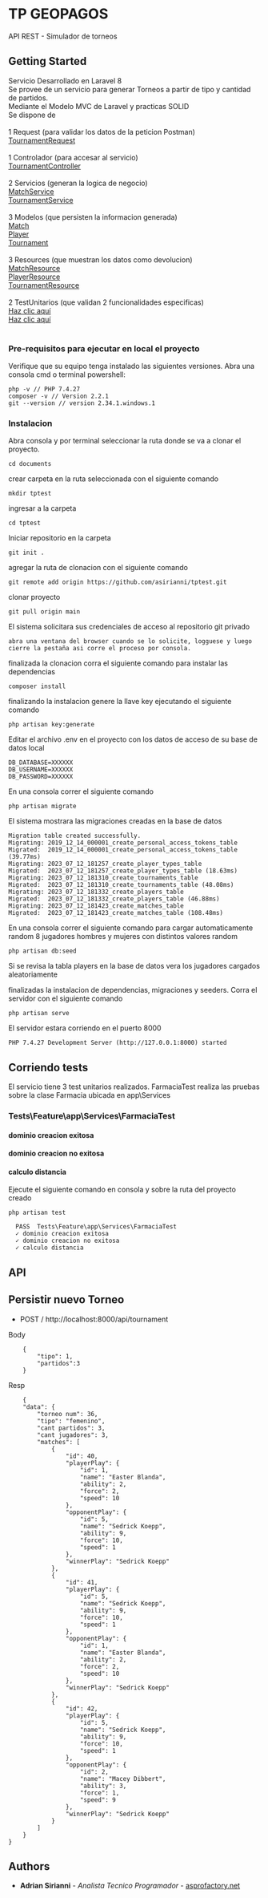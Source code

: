 # TP GEOPAGOS
API REST - Simulador de torneos


## Getting Started

Servicio Desarrollado en Laravel 8<br>
Se provee de un servicio para generar Torneos a partir de tipo y cantidad de partidos.<br>
Mediante el Modelo MVC de Laravel y practicas SOLID<br>
Se dispone de<br><br>
1 Request (para validar los datos de la peticion Postman)<br>
[TournamentRequest](https://github.com/asirianni/tptest/blob/main/app/Http/Requests/TournamentRequest.php)<br><br>
1 Controlador (para accesar al servicio)<br>
[TournamentController](https://github.com/asirianni/tptest/blob/main/app/Http/Controllers/TournamentController.php)<br><br>
2 Servicios (generan la logica de negocio)<br>
[MatchService](https://github.com/asirianni/tptest/blob/main/app/Services/MatchService.php)<br>
[TournamentService](https://github.com/asirianni/tptest/blob/main/app/Services/TournamentService.php)<br><br>
3 Modelos (que persisten la informacion generada)<br>
[Match](https://github.com/asirianni/tptest/blob/main/app/Models/Match.php)<br>
[Player](https://github.com/asirianni/tptest/blob/main/app/Models/Player.php)<br>
[Tournament](https://github.com/asirianni/tptest/blob/main/app/Models/Tournament.php)<br><br>
3 Resources (que muestran los datos como devolucion)<br>
[MatchResource](https://github.com/asirianni/tptest/blob/main/app/Http/Resources/MatchResource.php)<br>
[PlayerResource](https://github.com/asirianni/tptest/blob/main/app/Http/Resources/PlayerResource.php)<br>
[TournamentResource](https://github.com/asirianni/tptest/blob/main/app/Http/Resources/TournamentResource.php)<br><br>
2 TestUnitarios (que validan 2 funcionalidades especificas)<br>
[Haz clic aquí](https://www.ejemplo.com)<br>
[Haz clic aquí](https://www.ejemplo.com)<br><br>



### Pre-requisitos para ejecutar en local el proyecto

Verifique que su equipo tenga instalado las siguientes versiones. Abra una consola cmd  o terminal powershell:

```
php -v // PHP 7.4.27
composer -v // Version 2.2.1
git --version // version 2.34.1.windows.1

```

### Instalacion

Abra consola y por terminal seleccionar la ruta donde se va a clonar el proyecto. 

```
cd documents
```

crear carpeta en la ruta seleccionada con el siguiente comando

```
mkdir tptest
```

ingresar a la carpeta

```
cd tptest
```

Iniciar repositorio en la carpeta

```
git init .
```

agregar la ruta de clonacion con el siguiente comando

```
git remote add origin https://github.com/asirianni/tptest.git
```

clonar proyecto

```
git pull origin main
```

El sistema solicitara sus credenciales de acceso al repositorio git privado

```
abra una ventana del browser cuando se lo solicite, logguese y luego cierre la pestaña asi corre el proceso por consola.
```

finalizada la clonacion corra el siguiente comando para instalar las dependencias

```
composer install
```

finalizando la instalacion genere la llave key ejecutando el siguiente comando

```
php artisan key:generate
```

Editar el archivo .env en el proyecto con los datos de acceso de su base de datos local

```
DB_DATABASE=XXXXXX
DB_USERNAME=XXXXXX
DB_PASSWORD=XXXXXX
```

En una consola correr el siguiente comando 

```
php artisan migrate
```

El sistema mostrara las migraciones creadas en la base de datos

```
Migration table created successfully.
Migrating: 2019_12_14_000001_create_personal_access_tokens_table
Migrated:  2019_12_14_000001_create_personal_access_tokens_table (39.77ms)
Migrating: 2023_07_12_181257_create_player_types_table
Migrated:  2023_07_12_181257_create_player_types_table (18.63ms)
Migrating: 2023_07_12_181310_create_tournaments_table
Migrated:  2023_07_12_181310_create_tournaments_table (48.08ms)
Migrating: 2023_07_12_181332_create_players_table
Migrated:  2023_07_12_181332_create_players_table (46.88ms)
Migrating: 2023_07_12_181423_create_matches_table
Migrated:  2023_07_12_181423_create_matches_table (108.48ms)

```

En una consola correr el siguiente comando para cargar automaticamente random 8 jugadores hombres y mujeres con distintos valores random 

```
php artisan db:seed
```

Si se revisa la tabla players en la base de datos vera los jugadores cargados aleatoriamente


finalizadas la instalacion de dependencias, migraciones y seeders. Corra el servidor con el siguiente comando

```
php artisan serve
```

El servidor estara corriendo en el puerto 8000

```
PHP 7.4.27 Development Server (http://127.0.0.1:8000) started
```


## Corriendo tests

El servicio tiene 3 test unitarios realizados. FarmaciaTest realiza las pruebas sobre la clase Farmacia ubicada en app\Services

### Tests\Feature\app\Services\FarmaciaTest
#### dominio creacion exitosa
#### dominio creacion no exitosa
#### calculo distancia

Ejecute el siguiente comando en consola y sobre la ruta del proyecto creado

```
php artisan test
```

```
  PASS  Tests\Feature\app\Services\FarmaciaTest
  ✓ dominio creacion exitosa
  ✓ dominio creacion no exitosa
  ✓ calculo distancia
```


## API

## Persistir nuevo Torneo

* POST / http://localhost:8000/api/tournament

Body
```
    {
        "tipo": 1,
        "partidos":3
    }
```
Resp
```
    {
    "data": {
        "torneo num": 36,
        "tipo": "femenino",
        "cant partidos": 3,
        "cant jugadores": 3,
        "matches": [
            {
                "id": 40,
                "playerPlay": {
                    "id": 1,
                    "name": "Easter Blanda",
                    "ability": 2,
                    "force": 2,
                    "speed": 10
                },
                "opponentPlay": {
                    "id": 5,
                    "name": "Sedrick Koepp",
                    "ability": 9,
                    "force": 10,
                    "speed": 1
                },
                "winnerPlay": "Sedrick Koepp"
            },
            {
                "id": 41,
                "playerPlay": {
                    "id": 5,
                    "name": "Sedrick Koepp",
                    "ability": 9,
                    "force": 10,
                    "speed": 1
                },
                "opponentPlay": {
                    "id": 1,
                    "name": "Easter Blanda",
                    "ability": 2,
                    "force": 2,
                    "speed": 10
                },
                "winnerPlay": "Sedrick Koepp"
            },
            {
                "id": 42,
                "playerPlay": {
                    "id": 5,
                    "name": "Sedrick Koepp",
                    "ability": 9,
                    "force": 10,
                    "speed": 1
                },
                "opponentPlay": {
                    "id": 2,
                    "name": "Macey Dibbert",
                    "ability": 3,
                    "force": 1,
                    "speed": 9
                },
                "winnerPlay": "Sedrick Koepp"
            }
        ]
    }
}
```


## Authors

* **Adrian Sirianni** - *Analista Tecnico Programador* - [asprofactory.net](https://asprofactory.net)




